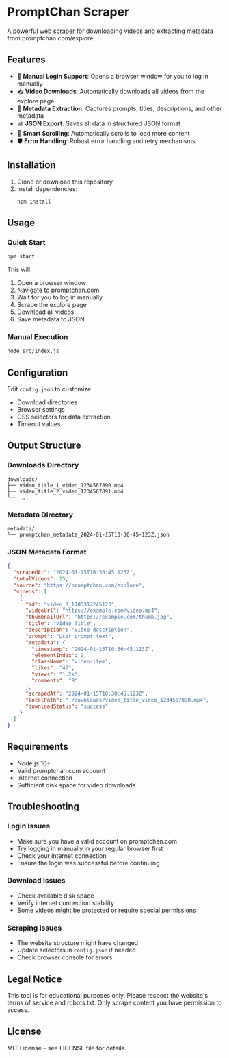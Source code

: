 # PromptChan Scraper

A powerful web scraper for downloading videos and extracting metadata from promptchan.com/explore.

## Features

- 🔐 **Manual Login Support**: Opens a browser window for you to log in manually
- 📥 **Video Downloads**: Automatically downloads all videos from the explore page
- 💾 **Metadata Extraction**: Captures prompts, titles, descriptions, and other metadata
- 📊 **JSON Export**: Saves all data in structured JSON format
- 🎯 **Smart Scrolling**: Automatically scrolls to load more content
- 🛡️ **Error Handling**: Robust error handling and retry mechanisms

## Installation

1. Clone or download this repository
2. Install dependencies:
   ```bash
   npm install
   ```

## Usage

### Quick Start

```bash
npm start
```

This will:
1. Open a browser window
2. Navigate to promptchan.com
3. Wait for you to log in manually
4. Scrape the explore page
5. Download all videos
6. Save metadata to JSON

### Manual Execution

```bash
node src/index.js
```

## Configuration

Edit `config.json` to customize:
- Download directories
- Browser settings
- CSS selectors for data extraction
- Timeout values

## Output Structure

### Downloads Directory
```
downloads/
├── video_title_1_video_1234567890.mp4
├── video_title_2_video_1234567891.mp4
└── ...
```

### Metadata Directory
```
metadata/
└── promptchan_metadata_2024-01-15T10-30-45-123Z.json
```

### JSON Metadata Format
```json
{
  "scrapedAt": "2024-01-15T10:30:45.123Z",
  "totalVideos": 25,
  "source": "https://promptchan.com/explore",
  "videos": [
    {
      "id": "video_0_1705312245123",
      "videoUrl": "https://example.com/video.mp4",
      "thumbnailUrl": "https://example.com/thumb.jpg",
      "title": "Video Title",
      "description": "Video description",
      "prompt": "User prompt text",
      "metadata": {
        "timestamp": "2024-01-15T10:30:45.123Z",
        "elementIndex": 0,
        "className": "video-item",
        "likes": "42",
        "views": "1.2k",
        "comments": "8"
      },
      "scrapedAt": "2024-01-15T10:30:45.123Z",
      "localPath": "./downloads/video_title_video_1234567890.mp4",
      "downloadStatus": "success"
    }
  ]
}
```

## Requirements

- Node.js 16+ 
- Valid promptchan.com account
- Internet connection
- Sufficient disk space for video downloads

## Troubleshooting

### Login Issues
- Make sure you have a valid account on promptchan.com
- Try logging in manually in your regular browser first
- Check your internet connection
- Ensure the login was successful before continuing

### Download Issues
- Check available disk space
- Verify internet connection stability
- Some videos might be protected or require special permissions

### Scraping Issues
- The website structure might have changed
- Update selectors in `config.json` if needed
- Check browser console for errors

## Legal Notice

This tool is for educational purposes only. Please respect the website's terms of service and robots.txt. Only scrape content you have permission to access.

## License

MIT License - see LICENSE file for details.


